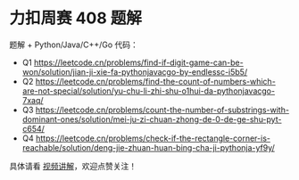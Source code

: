 # 力扣周赛 408 题解

题解 + Python/Java/C++/Go 代码：

- Q1 https://leetcode.cn/problems/find-if-digit-game-can-be-won/solution/jian-ji-xie-fa-pythonjavacgo-by-endlessc-i5b5/
- Q2 https://leetcode.cn/problems/find-the-count-of-numbers-which-are-not-special/solution/yu-chu-li-zhi-shu-o1hui-da-pythonjavacgo-7xaq/
- Q3 https://leetcode.cn/problems/count-the-number-of-substrings-with-dominant-ones/solution/mei-ju-zi-chuan-zhong-de-0-de-ge-shu-pyt-c654/
- Q4 https://leetcode.cn/problems/check-if-the-rectangle-corner-is-reachable/solution/deng-jie-zhuan-huan-bing-cha-ji-pythonja-yf9y/

具体请看 [视频讲解](https://www.bilibili.com/video/BV1Mi421a7cZ/)，欢迎点赞关注！

